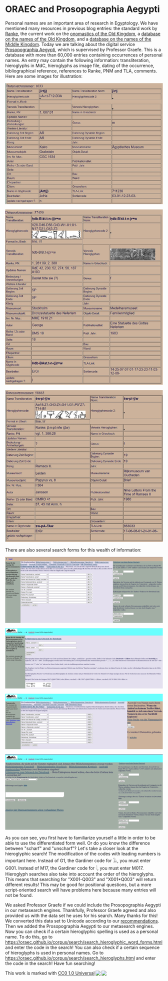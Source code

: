 # ORAEC and Prosopographia Aegypti

Personal names are an important area of research in Egyptology. We have mentioned many resources in previous blog entries: the standard work by [Ranke](https://aegyptiaca.uni-muenster.de/Record/78773), the current work on the [onomastics of the Old Kingdom](https://aegyptiaca.uni-muenster.de/Record/51388), a [database on the names of the Old Kingdom](https://www.ifao.egnet.net/bases/agea/noms/), and a [database on the names of the Middle Kingdom](https://pnm.uni-mainz.de/info). Today we are talking about the digital service [Prosopographia Aegypti](https://www1.ivv1.uni-muenster.de/prosoaeg/index.html), which is supervised by Professor Graefe. This is a database with more than 60,000 entries containing occurrences of personal names. An entry may contain the following information: transliteration, hieroglyphs in MdC, hieroglyphs as image file, dating of the occurrence, bibliographical reference, references to Ranke, PNM and TLA, comments. Here are some images for illustration:

![Prosopographia Aegypti - An entry](/img/blog/prosopographia_aegypti_example_1.jpg "Prosopographia Aegypti - An entry")

![Prosopographia Aegypti - Another entry](/img/blog/prosopographia_aegypti_example_2.jpg "Prosopographia Aegypti - Another entry")

![Prosopographia Aegypti - A thrid entry](/img/blog/prosopographia_aegypti_example_3.jpg "Prosopographia Aegypti - A third entry")

There are also several search forms for this wealth of information:

![Prosopographia Aegypti - Default search](/img/blog/prosopographia_aegypti_search_default.jpg "Prosopographia Aegypti - Default search")

![Prosopographia Aegypti - Hieros search](/img/blog/prosopographia_aegypti_search_hieros.jpg "Prosopographia Aegypti - Hieros search")

![Prosopographia Aegypti - Names search](/img/blog/prosopographia_aegypti_search_names.jpg "Prosopographia Aegypti - Names search")

![Prosopographia Aegypti - Expert search](/img/blog/prosopographia_aegypti_search_expert.jpg "Prosopographia Aegypti - Expert search")

As you can see, you first have to familiarize yourself a little in order to be able to use the differentiated form well. Or do you know the difference between "scharf" and "unscharf"? Let's take a closer look at the hieroglyphic search! The modification of the codes with leading numbers is important here. Instead of G1, the Gardiner code for 𓄿, you must enter G001. Instead of M17, the Gardiner code for 𓇋, you must enter M017. Hieroglyph searches also take into account the order of the hieroglyphs. This means that searching for "X001-Q003" and "X001*Q003" will return different results! This may be good for positional questions, but a more script-oriented search will have problems here because many entries will not be found.

We asked Professor Graefe if we could include the Prosopographia Aegypti in our metasearch engines. Thankfully, Professor Graefe agreed and also provided us with the data set he uses for his search. Many thanks for this! We converted this data set to Unicode according to our [recommendations](https://github.com/oraec/recommendations-encoding-hieroglyphs). Then we added the Prosopographia Aegypti to our metasearch engines. Now you can check if a certain hieroglyphic spelling is used as a personal name. To do this, go to <https://oraec.github.io/corpus/search/search_hieroglyphic_word_forms.html> and enter the code in the search! You can also check if a certain sequence of hieroglyphs is used in personal names. Go to <https://oraec.github.io/corpus/search/search_hieroglyphs.html> and enter the code in the search! Have fun searching!

<p xmlns:cc="http://creativecommons.org/ns#" >This work is marked with <a href="http://creativecommons.org/publicdomain/zero/1.0?ref=chooser-v1" target="_blank" rel="license noopener noreferrer" style="display:inline-block;">CC0 1.0 Universal<img style="height:22px!important;margin-left:3px;vertical-align:text-bottom;" src="https://mirrors.creativecommons.org/presskit/icons/cc.svg?ref=chooser-v1"><img style="height:22px!important;margin-left:3px;vertical-align:text-bottom;" src="https://mirrors.creativecommons.org/presskit/icons/zero.svg?ref=chooser-v1"></a></p>
